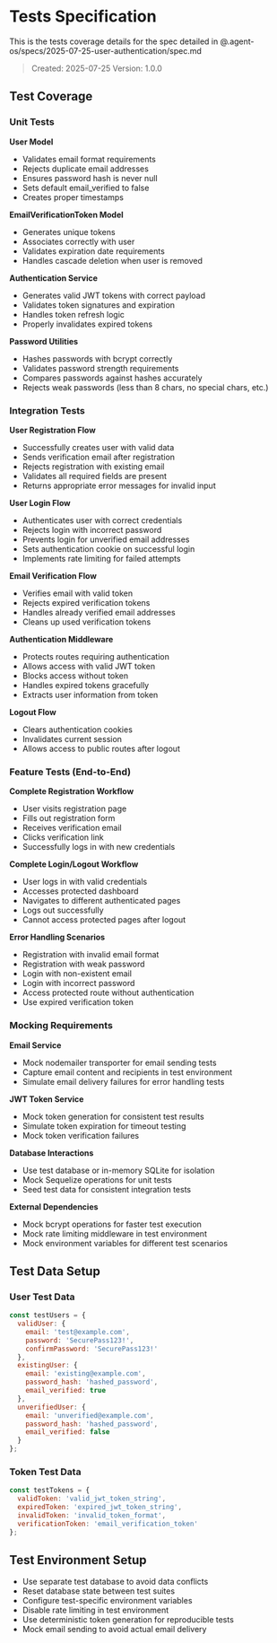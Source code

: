 # Tests Specification

This is the tests coverage details for the spec detailed in @.agent-os/specs/2025-07-25-user-authentication/spec.md

> Created: 2025-07-25
> Version: 1.0.0

## Test Coverage

### Unit Tests

**User Model**
- Validates email format requirements
- Rejects duplicate email addresses
- Ensures password hash is never null
- Sets default email_verified to false
- Creates proper timestamps

**EmailVerificationToken Model**
- Generates unique tokens
- Associates correctly with user
- Validates expiration date requirements
- Handles cascade deletion when user is removed

**Authentication Service**
- Generates valid JWT tokens with correct payload
- Validates token signatures and expiration
- Handles token refresh logic
- Properly invalidates expired tokens

**Password Utilities**
- Hashes passwords with bcrypt correctly
- Validates password strength requirements
- Compares passwords against hashes accurately
- Rejects weak passwords (less than 8 chars, no special chars, etc.)

### Integration Tests

**User Registration Flow**
- Successfully creates user with valid data
- Sends verification email after registration
- Rejects registration with existing email
- Validates all required fields are present
- Returns appropriate error messages for invalid input

**User Login Flow**
- Authenticates user with correct credentials
- Rejects login with incorrect password
- Prevents login for unverified email addresses
- Sets authentication cookie on successful login
- Implements rate limiting for failed attempts

**Email Verification Flow**
- Verifies email with valid token
- Rejects expired verification tokens
- Handles already verified email addresses
- Cleans up used verification tokens

**Authentication Middleware**
- Protects routes requiring authentication
- Allows access with valid JWT token
- Blocks access without token
- Handles expired tokens gracefully
- Extracts user information from token

**Logout Flow**
- Clears authentication cookies
- Invalidates current session
- Allows access to public routes after logout

### Feature Tests (End-to-End)

**Complete Registration Workflow**
- User visits registration page
- Fills out registration form
- Receives verification email
- Clicks verification link
- Successfully logs in with new credentials

**Complete Login/Logout Workflow**
- User logs in with valid credentials
- Accesses protected dashboard
- Navigates to different authenticated pages
- Logs out successfully
- Cannot access protected pages after logout

**Error Handling Scenarios**
- Registration with invalid email format
- Registration with weak password
- Login with non-existent email
- Login with incorrect password
- Access protected route without authentication
- Use expired verification token

### Mocking Requirements

**Email Service**
- Mock nodemailer transporter for email sending tests
- Capture email content and recipients in test environment
- Simulate email delivery failures for error handling tests

**JWT Token Service**
- Mock token generation for consistent test results
- Simulate token expiration for timeout testing
- Mock token verification failures

**Database Interactions**
- Use test database or in-memory SQLite for isolation
- Mock Sequelize operations for unit tests
- Seed test data for consistent integration tests

**External Dependencies**
- Mock bcrypt operations for faster test execution
- Mock rate limiting middleware in test environment
- Mock environment variables for different test scenarios

## Test Data Setup

### User Test Data
```javascript
const testUsers = {
  validUser: {
    email: 'test@example.com',
    password: 'SecurePass123!',
    confirmPassword: 'SecurePass123!'
  },
  existingUser: {
    email: 'existing@example.com',
    password_hash: 'hashed_password',
    email_verified: true
  },
  unverifiedUser: {
    email: 'unverified@example.com',
    password_hash: 'hashed_password',
    email_verified: false
  }
};
```

### Token Test Data
```javascript
const testTokens = {
  validToken: 'valid_jwt_token_string',
  expiredToken: 'expired_jwt_token_string',
  invalidToken: 'invalid_token_format',
  verificationToken: 'email_verification_token'
};
```

## Test Environment Setup

- Use separate test database to avoid data conflicts
- Reset database state between test suites
- Configure test-specific environment variables
- Disable rate limiting in test environment
- Use deterministic token generation for reproducible tests
- Mock email sending to avoid actual email delivery

